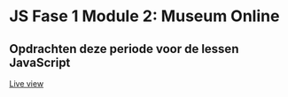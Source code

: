 # JS Fase 1 Module 2: Museum Online

## Opdrachten deze periode voor de lessen JavaScript

[Live view](https://32552.hosts1.ma-cloud.nl/f1m2/f1m2js/web/)
